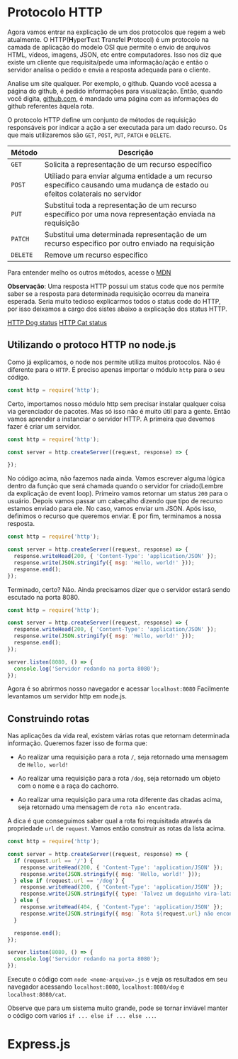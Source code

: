 # Protocolo HTTP

Agora vamos entrar na explicação de um dos protocolos que regem a web atualmente. O HTTP(**H**yper**T**ext **T**ransfel **P**rotocol) é um protocolo na camada de aplicação do modelo OSI que permite o envio de arquivos HTML, vídeos, imagens, JSON, etc entre computadores. Isso nos diz que existe um cliente que requisita/pede uma informação/ação e então o servidor analisa o pedido e envia a resposta adequada para o cliente.

Analise um site qualquer. Por exemplo, o github. Quando você acessa a página do github, é pedido informações para visualização. Então, quando você digita, [github.com](https://github.com/), é mandado uma página com as informações do github referentes àquela rota.

O protocolo HTTP define um conjunto de métodos de requisição responsáveis por indicar a ação a ser executada para um dado recurso. Os que mais utilizaremos são `GET`, `POST`, `PUT`, `PATCH` e `DELETE`.

| Método | Descrição |
| ------ | --------- |
| `GET`  | Solicita a representação de um recurso específico |
| `POST` | Utiliado para enviar alguma entidade a um recurso específico causando uma mudança de estado ou efeitos colaterais no servidor |
| `PUT`  | Substitui toda a representação de um recurso específico por uma nova representação enviada na requisição |
| `PATCH` | Substitui uma determinada representação de um recurso específico por outro enviado na requisição |
| `DELETE` | Remove um recurso específico |

Para entender melho os outros métodos, acesse o [MDN](https://developer.mozilla.org/pt-BR/docs/Web/HTTP/Methods)

**Observação**: Uma resposta HTTP possui um status code que nos permite saber se a resposta para determinada requisição ocorreu da maneira esperada. Seria muito tedioso explicarmos todos o status code do HTTP, por isso deixamos a cargo dos sistes abaixo a explicação dos status HTTP.

[HTTP Dog status](https://httpstatusdogs.com/)
[HTTP Cat status](https://http.cat/)

## Utilizando o protoco HTTP no node.js

Como já explicamos, o node nos permite utiliza muitos protocolos. Não é diferente para o `HTTP`. É preciso apenas importar o módulo `http` para o seu código.

```javascript
const http = require('http');
```

Certo, importamos nosso módulo http sem precisar instalar qualquer coisa via gerenciador de pacotes. Mas só isso não é muito útil para a gente. Então vamos aprender a instanciar o servidor HTTP. A primeira que devemos fazer é criar um servidor.

```javascript
const http = require('http');

const server = http.createServer((request, response) => {

});
```

No código acima, não fazemos nada ainda. Vamos escrever alguma lógica dentro da função que será chamada quando o servidor for criado(Lembre da explicação de event loop). Primeiro vamos retornar um status `200` para o usuário. Depois vamos passar um cabeçalho dizendo que tipo de recurso estamos enviado para ele. No caso, vamos enviar um JSON. Após isso, definimos o recurso que queremos enviar. E por fim, terminamos a nossa resposta.

```javascript
const http = require('http');

const server = http.createServer((request, response) => {
  response.writeHead(200, { 'Content-Type': 'application/JSON' });
  response.write(JSON.stringify({ msg: 'Hello, world!' }));
  response.end();
});
```

Terminado, certo? Não. Ainda precisamos dizer que o servidor estará sendo escutado na porta 8080.

```javascript
const http = require('http');

const server = http.createServer((request, response) => {
  response.writeHead(200, { 'Content-Type': 'application/JSON' });
  response.write(JSON.stringify({ msg: 'Hello, world!' }));
  response.end();
});

server.listen(8080, () => {
  console.log('Servidor rodando na porta 8080');
});
```

Agora é so abrirmos nosso navegador e acessar `localhost:8080` Facilmente levantamos um servidor http em node.js.

## Construindo rotas

Nas aplicações da vida real, existem várias rotas que retornam determinada informação. Queremos fazer isso de forma que:

- Ao realizar uma requisição para a rota `/`, seja retornado uma mensagem de `Hello, world!`

- Ao realizar uma requisição para a rota `/dog`, seja retornado um objeto com o nome e a raça do cachorro.

- Ao realizar uma requisição para uma rota diferente das citadas acima, seja retornado uma mensagem de `rota não encontrada`.

A dica é que conseguimos saber qual a rota foi requisitada através da propriedade `url` de `request`. Vamos então construir as rotas da lista acima.

```javascript
const http = require('http');

const server = http.createServer((request, response) => {
  if (request.url == '/') {
    response.writeHead(200, { 'Content-Type': 'application/JSON' });
    response.write(JSON.stringify({ msg: 'Hello, world!' }));
  } else if (request.url == '/dog') {
    response.writeHead(200, { 'Content-Type': 'application/JSON' });
    response.write(JSON.stringify({ type: 'Talvez um doguinho vira-lata caramelo', name: 'zig' }));
  } else {
    response.writeHead(404, { 'Content-Type': 'application/JSON' });
    response.write(JSON.stringify({ msg: `Rota ${request.url} não encontrada` }));
  }

  response.end();
});

server.listen(8080, () => {
  console.log('Servidor rodando na porta 8080');
});
```

Execute o código com `node <nome-arquivo>.js` e veja os resultados em seu navegador acessando `localhost:8080`, `localhost:8080/dog` e `localhost:8080/cat`.

Observe que para um sistema muito grande, pode se tornar inviável manter o código com varios `if ... else if ... else ...`.

# Express.js

